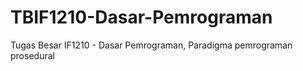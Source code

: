 # TBIF1210-Dasar-Pemrograman
Tugas Besar IF1210 - Dasar Pemrograman,  Paradigma pemrograman prosedural  
